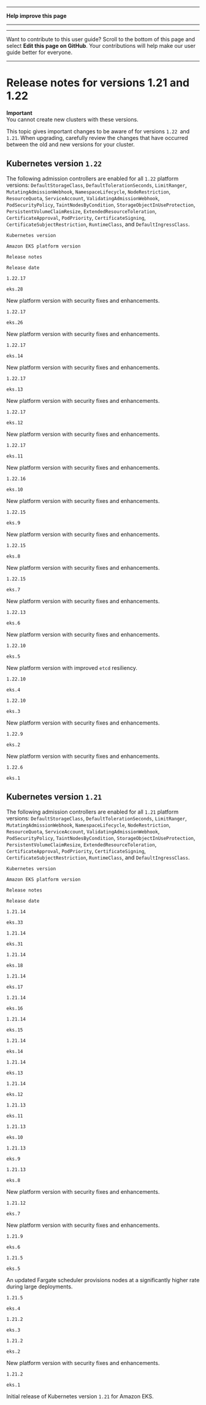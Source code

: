 --------

 **Help improve this page** 

--------

--------

Want to contribute to this user guide? Scroll to the bottom of this page and select **Edit this page on GitHub**\. Your contributions will help make our user guide better for everyone\.

--------

# Release notes for versions 1\.21 and 1\.22<a name="kubernetes-versions-1-21-1-22"></a>

**Important**  
You cannot create new clusters with these versions\.

This topic gives important changes to be aware of for versions `1.22 `and `1.21`\. When upgrading, carefully review the changes that have occurred between the old and new versions for your cluster\.

## Kubernetes version `1.22`<a name="platform-versions-1.22"></a>

The following admission controllers are enabled for all `1.22` platform versions: `DefaultStorageClass`, `DefaultTolerationSeconds`, `LimitRanger`, `MutatingAdmissionWebhook`, `NamespaceLifecycle`, `NodeRestriction`, `ResourceQuota`, `ServiceAccount`, `ValidatingAdmissionWebhook`, `PodSecurityPolicy`, `TaintNodesByCondition`, `StorageObjectInUseProtection`, `PersistentVolumeClaimResize`, `ExtendedResourceToleration`, `CertificateApproval`, `PodPriority`, `CertificateSigning`, `CertificateSubjectRestriction`, `RuntimeClass`, and `DefaultIngressClass`\.

```
Kubernetes version
```

```
Amazon EKS platform version
```

```
Release notes
```

```
Release date
```

 `1.22.17` 

 `eks.28` 

New platform version with security fixes and enhancements\.

 `1.22.17` 

 `eks.26` 

New platform version with security fixes and enhancements\.

 `1.22.17` 

 `eks.14` 

New platform version with security fixes and enhancements\.

 `1.22.17` 

 `eks.13` 

New platform version with security fixes and enhancements\.

 `1.22.17` 

 `eks.12` 

New platform version with security fixes and enhancements\.

 `1.22.17` 

 `eks.11` 

New platform version with security fixes and enhancements\.

 `1.22.16` 

 `eks.10` 

New platform version with security fixes and enhancements\.

 `1.22.15` 

 `eks.9` 

New platform version with security fixes and enhancements\.

 `1.22.15` 

 `eks.8` 

New platform version with security fixes and enhancements\.

 `1.22.15` 

 `eks.7` 

New platform version with security fixes and enhancements\.

 `1.22.13` 

 `eks.6` 

New platform version with security fixes and enhancements\.

 `1.22.10` 

 `eks.5` 

New platform version with improved `etcd` resiliency\.

 `1.22.10` 

 `eks.4` 

 `1.22.10` 

 `eks.3` 

New platform version with security fixes and enhancements\.

 `1.22.9` 

 `eks.2` 

New platform version with security fixes and enhancements\.

 `1.22.6` 

 `eks.1` 

## Kubernetes version `1.21`<a name="platform-versions-1.21"></a>

The following admission controllers are enabled for all `1.21` platform versions: `DefaultStorageClass`, `DefaultTolerationSeconds`, `LimitRanger`, `MutatingAdmissionWebhook`, `NamespaceLifecycle`, `NodeRestriction`, `ResourceQuota`, `ServiceAccount`, `ValidatingAdmissionWebhook`, `PodSecurityPolicy`, `TaintNodesByCondition`, `StorageObjectInUseProtection`, `PersistentVolumeClaimResize`, `ExtendedResourceToleration`, `CertificateApproval`, `PodPriority`, `CertificateSigning`, `CertificateSubjectRestriction`, `RuntimeClass`, and `DefaultIngressClass`\.

```
Kubernetes version
```

```
Amazon EKS platform version
```

```
Release notes
```

```
Release date
```

 `1.21.14` 

 `eks.33` 

 `1.21.14` 

 `eks.31` 

 `1.21.14` 

 `eks.18` 

 `1.21.14` 

 `eks.17` 

 `1.21.14` 

 `eks.16` 

 `1.21.14` 

 `eks.15` 

 `1.21.14` 

 `eks.14` 

 `1.21.14` 

 `eks.13` 

 `1.21.14` 

 `eks.12` 

 `1.21.13` 

 `eks.11` 

 `1.21.13` 

 `eks.10` 

 `1.21.13` 

 `eks.9` 

 `1.21.13` 

 `eks.8` 

New platform version with security fixes and enhancements\.

 `1.21.12` 

 `eks.7` 

New platform version with security fixes and enhancements\.

 `1.21.9` 

 `eks.6` 

 `1.21.5` 

 `eks.5` 

An updated Fargate scheduler provisions nodes at a significantly higher rate during large deployments\.

 `1.21.5` 

 `eks.4` 

 `1.21.2` 

 `eks.3` 

 `1.21.2` 

 `eks.2` 

New platform version with security fixes and enhancements\.

 `1.21.2` 

 `eks.1` 

Initial release of Kubernetes version `1.21` for Amazon EKS\.